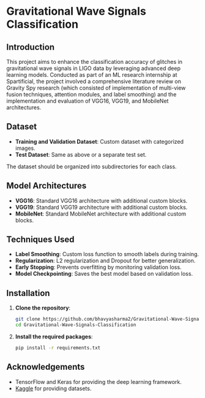 # Gravitational Wave Signals Classification

## Introduction

This project aims to enhance the classification accuracy of glitches in gravitational wave signals in LIGO data by leveraging advanced deep learning models. Conducted as part of an ML research internship at Spartificial, the project involved a comprehensive literature review on Gravity Spy research (which consisted of implementation of multi-view fusion techniques, attention modules, and label smoothing) and the implementation and evaluation of VGG16, VGG19, and MobileNet architectures.

## Dataset

- **Training and Validation Dataset**: Custom dataset with categorized images.
- **Test Dataset**: Same as above or a separate test set.

The dataset should be organized into subdirectories for each class.

## Model Architectures

- **VGG16**: Standard VGG16 architecture with additional custom blocks.
- **VGG19**: Standard VGG19 architecture with additional custom blocks.
- **MobileNet**: Standard MobileNet architecture with additional custom blocks.

## Techniques Used

- **Label Smoothing**: Custom loss function to smooth labels during training.
- **Regularization**: L2 regularization and Dropout for better generalization.
- **Early Stopping**: Prevents overfitting by monitoring validation loss.
- **Model Checkpointing**: Saves the best model based on validation loss.

## Installation

1. **Clone the repository**:
    ```sh
    git clone https://github.com/bhavyasharma2/Gravitational-Wave-Signals-Classification.git
    cd Gravitational-Wave-Signals-Classification
    ```

2. **Install the required packages**:
    ```sh
    pip install -r requirements.txt
    ```

## Acknowledgements

- TensorFlow and Keras for providing the deep learning framework.
- [Kaggle](https://www.kaggle.com/) for providing datasets.
